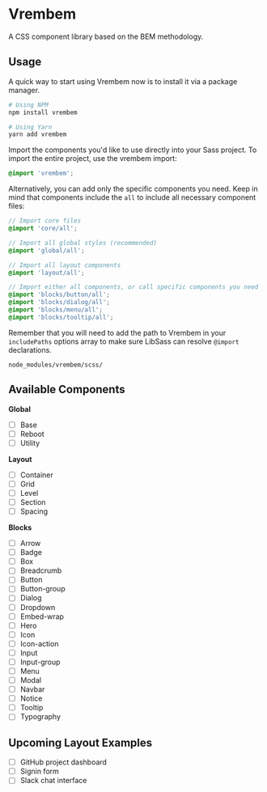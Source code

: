 # Vrembem

A CSS component library based on the BEM methodology.

## Usage

A quick way to start using Vrembem now is to install it via a package manager.

```bash
# Using NPM
npm install vrembem

# Using Yarn
yarn add vrembem
```

Import the components you'd like to use directly into your Sass project. To import the entire project, use the vrembem import:

```scss
@import 'vrembem';
```

Alternatively, you can add only the specific components you need. Keep in mind that components include the `all` to include all necessary component files:

```scss
// Import core files
@import 'core/all';

// Import all global styles (recommended)
@import 'global/all';

// Import all layout components
@import 'layout/all';

// Import either all components, or call specific components you need
@import 'blocks/button/all';
@import 'blocks/dialog/all';
@import 'blocks/menu/all';
@import 'blocks/tooltip/all';
```

Remember that you will need to add the path to Vrembem in your `includePaths` options array to make sure LibSass can resolve `@import` declarations.

```
node_modules/vrembem/scss/
```

## Available Components

**Global**
- [ ] Base
- [ ] Reboot
- [ ] Utility

**Layout**

- [ ] Container
- [ ] Grid
- [ ] Level
- [ ] Section
- [ ] Spacing

**Blocks**

- [ ] Arrow
- [ ] Badge
- [ ] Box
- [ ] Breadcrumb
- [ ] Button
- [ ] Button-group
- [ ] Dialog
- [ ] Dropdown
- [ ] Embed-wrap
- [ ] Hero
- [ ] Icon
- [ ] Icon-action
- [ ] Input
- [ ] Input-group
- [ ] Menu
- [ ] Modal
- [ ] Navbar
- [ ] Notice
- [ ] Tooltip
- [ ] Typography

## Upcoming Layout Examples

- [ ] GitHub project dashboard
- [ ] Signin form
- [ ] Slack chat interface
